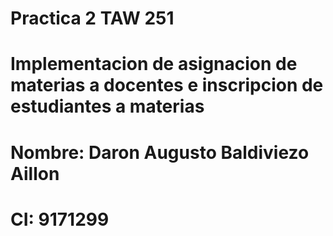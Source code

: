 # Practica 2 TAW 251
# Implementacion de asignacion de materias a docentes e inscripcion de estudiantes a materias
# Nombre: Daron Augusto Baldiviezo Aillon
# CI: 9171299
